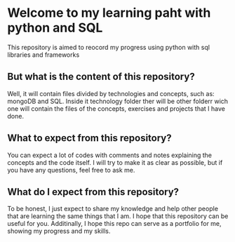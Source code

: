 # Welcome to my learning paht with python and SQL

This repository is aimed to reocord my progress using python with sql libraries and frameworks

## But what is the content of this repository?

Well, it will contain files divided by technologies and concepts, such as: mongoDB and SQL. Inside it technology folder ther will be other folderr
wich one will contain the files of the concepts, exercises and projects that I have done.

## What to expect from this repository?

You can expect a lot of codes with comments and notes explaining the concepts and the code itself. I will try to make it as clear as possible, but if you have any questions, feel free to ask me.

## What do I expect from this repository?

To be honest, I just expect to share my knowledge and help other people that are learning the same things that I am. I hope that this repository can be useful for you.
Additinally, I hope this repo can serve as a portfolio for me, showing my progress and my skills.
